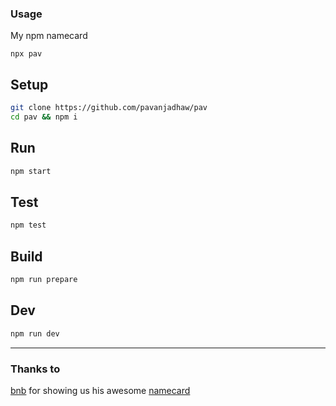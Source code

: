 ### Usage

My npm namecard

```console
npx pav
```

## Setup

```sh
git clone https://github.com/pavanjadhaw/pav
cd pav && npm i
```

## Run

```sh
npm start
```

## Test

```sh
npm test
```

## Build

```sh
npm run prepare
```

## Dev

```sh
npm run dev
```

---

### Thanks to

[bnb](https://github.com/bnb) for showing us his awesome [namecard](https://github.com/bnb/bitandbang)
